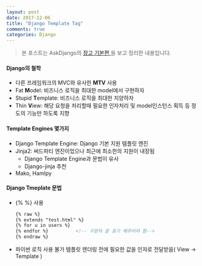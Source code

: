 ```yaml
---
layout: post
date: 2017-12-06
title: "Django Template Tag"
comments: true
categories: Django
---
```


> 본 포스트는 AskDjango의  [장고 기본편 ](https://nomade.kr/vod/django)을 보고 정리한 내용입니다.

#### Django의 철학

- 다른 프레임워크의 MVC와 유사한 **MTV** 사용
- Fat **M**odel: 비즈니스 로직을 최대한 model에서 구현하자
- Stupid **T**emplate:  비즈니스 로직을 최대한 지양하자
- Thin **V**iew: 해당 요청을 처리할때 필요한 인자처리 및 model인스턴스 획득 등 정도의 기능만 하도록 지향



#### Template Engines 몇가지

- Django Template Engine: Django 기본 지원 템플릿 엔진
- Jinja2: 써드파티 엔진이었으나 최근에 최소한의 지원이 내장됨
  - Django Template Engine과 문법이 유사
  - Django-jinja 추천
- Mako, Hamlpy



#### Django Tmeplate 문법

- {% %} 사용

  ```html
  {% raw %}
  {% extends "test.html" %}
  {% for u in users %}
  {% endfor %}			<!-- 구문의 끝 표기 해주어야 함-->
  {% endraw %}
  ```

- 파이썬 로직 사용 불가 템플릿 렌더링 전에 필요한 값을 인자로 전달받음( View -> Template )